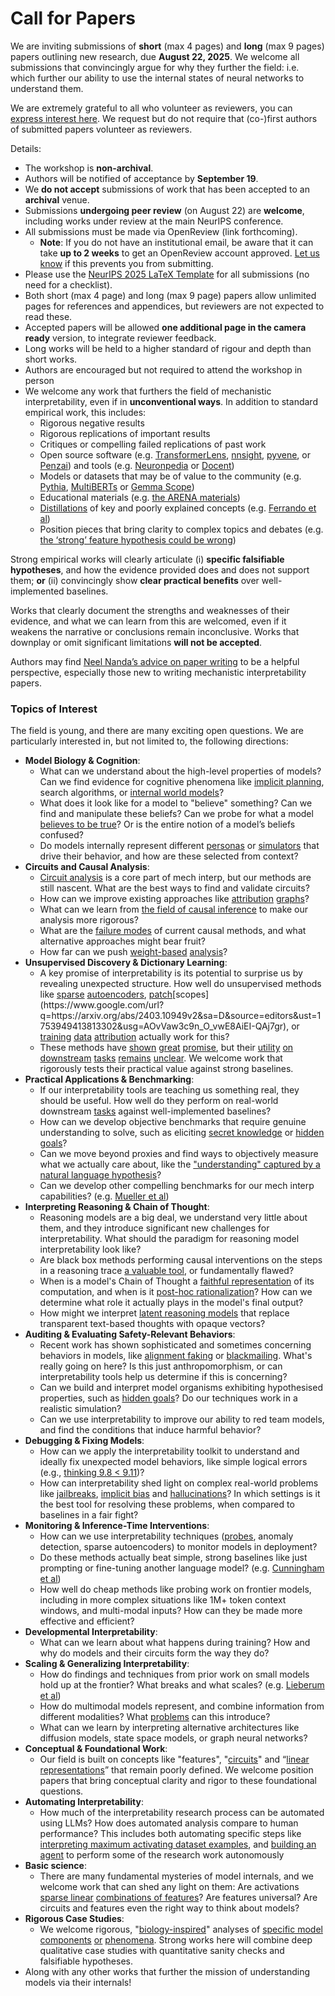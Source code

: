 # Call for Papers
We are inviting submissions of **short** (max 4 pages) and **long** (max 9 pages) papers outlining new research, due **August 22, 2025**. We welcome all submissions that convincingly argue for why they further the field: i.e. which further our ability to use the internal states of neural networks to understand them. 

We are extremely grateful to all who volunteer as reviewers, you can [express interest here](https://www.google.com/url?q=https://docs.google.com/forms/d/e/1FAIpQLSdiw1SJllzoTz_nqzDTzTOGb9DV3W_truQyh-WvYj_QGIi7Mg/viewform?usp%3Ddialog&sa=D&source=editors&ust=1753949413806317&usg=AOvVaw2B0aixibmWgLvMAouMDIz0). We request but do not require that (co-)first authors of submitted papers volunteer as reviewers. 

Details: 
* The workshop is **non-archival**.
* Authors will be notified of acceptance by **September 19**.
* We **do not accept** submissions of work that has been accepted to an **archival** venue.
* Submissions **undergoing peer review** (on August 22) are **welcome**, including works under review at the main NeurIPS conference.
* All submissions must be made via OpenReview (link forthcoming).
  * **Note**: If you do not have an institutional email, be aware that it can take **up to 2 weeks** to get an OpenReview account approved. [Let us know](mailto:neurips2025@mechinterpworkshop.com) if this prevents you from submitting.
* Please use the [NeurIPS 2025 LaTeX Template](https://www.google.com/url?q=https://media.neurips.cc/Conferences/NeurIPS2025/Styles.zip&sa=D&source=editors&ust=1753949413807550&usg=AOvVaw22KG73jvqFgZ_kQMzlS0TM) for all submissions (no need for a checklist).
* Both short (max 4 page) and long (max 9 page) papers allow unlimited pages for references and appendices, but reviewers are not expected to read these.
* Accepted papers will be allowed **one additional page in the camera ready** version, to integrate reviewer feedback.
* Long works will be held to a higher standard of rigour and depth than short works.
* Authors are encouraged but not required to attend the workshop in person
* We welcome any work that furthers the field of mechanistic interpretability, even if in **unconventional ways**. In addition to standard empirical work, this includes:
  * Rigorous negative results
  * Rigorous replications of important results
  * Critiques or compelling failed replications of past work
  * Open source software (e.g. [TransformerLens](https://www.google.com/url?q=https://github.com/neelnanda-io/TransformerLens&sa=D&source=editors&ust=1753949413808626&usg=AOvVaw3phfCY01wr9LSzjgkIJztk), [nnsight](https://www.google.com/url?q=https://github.com/ndif-team/nnsight&sa=D&source=editors&ust=1753949413808699&usg=AOvVaw3KVqm8YH74jJY7-YDgb7px), [pyvene](https://www.google.com/url?q=https://github.com/stanfordnlp/pyvene/tree/main/pyvene/models/mlp&sa=D&source=editors&ust=1753949413808773&usg=AOvVaw21fOu5Fmv4rU3I_gpBwpXn), or [Penzai](https://www.google.com/url?q=https://github.com/google-deepmind/penzai&sa=D&source=editors&ust=1753949413808846&usg=AOvVaw0Z2sSxqaJF7Y0TzuoxXr37)) and tools (e.g. [Neuronpedia](https://www.google.com/url?q=http://neuronpedia.org&sa=D&source=editors&ust=1753949413808923&usg=AOvVaw3OdfpAqg91oVtHXevzHhk0) or [Docent](https://www.google.com/url?q=https://transluce.org/introducing-docent&sa=D&source=editors&ust=1753949413808998&usg=AOvVaw0LULm0i25U27pStC9V7Gqk))
  * Models or datasets that may be of value to the community (e.g. [Pythia](https://www.google.com/url?q=https://arxiv.org/abs/2304.01373&sa=D&source=editors&ust=1753949413809137&usg=AOvVaw2ZmsRb4ys_iFvP_8DL4VEI), [MultiBERTs](https://www.google.com/url?q=https://arxiv.org/abs/2106.16163&sa=D&source=editors&ust=1753949413809195&usg=AOvVaw2lbcH5tcZpW4IXB5BZNWep) or [Gemma Scope](https://www.google.com/url?q=https://arxiv.org/abs/2408.05147&sa=D&source=editors&ust=1753949413809259&usg=AOvVaw1u7jyR3a2M4ocQsazpyI5f))
  * Educational materials (e.g. [the ARENA materials](https://www.google.com/url?q=https://arena3-chapter1-transformer-interp.streamlit.app/&sa=D&source=editors&ust=1753949413809393&usg=AOvVaw1IvCOujdt6e3ci1NlvsoWg))
  * [Distillations](https://www.google.com/url?q=https://distill.pub/2017/research-debt/&sa=D&source=editors&ust=1753949413809523&usg=AOvVaw1lN4AphqkMqIitbOyXPxHC) of key and poorly explained concepts (e.g. [Ferrando et al](https://www.google.com/url?q=https://arxiv.org/abs/2405.00208&sa=D&source=editors&ust=1753949413809634&usg=AOvVaw1D0Nf5CKUGFIG5FXqZmDHD))
  * Position pieces that bring clarity to complex topics and debates (e.g. [the ‘strong’ feature hypothesis could be wrong](https://www.google.com/url?q=https://www.alignmentforum.org/posts/tojtPCCRpKLSHBdpn/the-strong-feature-hypothesis-could-be-wrong&sa=D&source=editors&ust=1753949413809838&usg=AOvVaw1z2xJeqlqTeFAql0_GFRSz))

Strong empirical works will clearly articulate (i) **specific falsifiable hypotheses**, and how the evidence provided does and does not support them; **or** (ii) convincingly show **clear practical benefits** over well-implemented baselines. 

Works that clearly document the strengths and weaknesses of their evidence, and what we can learn from this are welcomed, even if it weakens the narrative or conclusions remain inconclusive. Works that downplay or omit significant limitations **will not be accepted**. 

Authors may find [Neel Nanda’s advice on paper writing](https://www.google.com/url?q=https://www.alignmentforum.org/posts/eJGptPbbFPZGLpjsp/highly-opinionated-advice-on-how-to-write-ml-papers&sa=D&source=editors&ust=1753949413810695&usg=AOvVaw0YZ7T4T_V1-QYiavrczHin) to be a helpful perspective, especially those new to writing mechanistic interpretability papers. 
### Topics of Interest
The field is young, and there are many exciting open questions. We are particularly interested in, but not limited to, the following directions: 
* **Model Biology & Cognition**:
  * What can we understand about the high-level properties of models? Can we find evidence for cognitive phenomena like [implicit planning](https://www.google.com/url?q=https://transformer-circuits.pub/2025/attribution-graphs/biology.html%23dives-poems&sa=D&source=editors&ust=1753949413811262&usg=AOvVaw04Lze-YpZ2FOowpj_b6XO5), search algorithms, or [internal world models](https://www.google.com/url?q=https://arxiv.org/abs/2210.13382&sa=D&source=editors&ust=1753949413811354&usg=AOvVaw1Eb8El_36SgSWAUMOjQe1P)?
  * What does it look like for a model to "believe" something? Can we find and manipulate these beliefs? Can we probe for what a model [believes to be true](https://www.google.com/url?q=https://arxiv.org/abs/2310.06824&sa=D&source=editors&ust=1753949413811583&usg=AOvVaw1GEAjN1_MgBUvRMGPi3SMe)? Or is the entire notion of a model’s beliefs confused?
  * Do models internally represent different [personas](https://www.google.com/url?q=https://arxiv.org/abs/2406.12094&sa=D&source=editors&ust=1753949413811752&usg=AOvVaw0q8lZpOZPxsWOW5RIwx1RB) or [simulators](https://www.google.com/url?q=https://www.nature.com/articles/s41586-023-06647-8&sa=D&source=editors&ust=1753949413811821&usg=AOvVaw0IQCfuY2SiL0ga2dNMoIZK) that drive their behavior, and how are these selected from context?
* **Circuits and Causal Analysis**:
  * [Circuit analysis](https://www.google.com/url?q=https://distill.pub/2020/circuits/zoom-in/&sa=D&source=editors&ust=1753949413812036&usg=AOvVaw2ZSSmqq2EPfqlz4cMWWvpQ) is a core part of mech interp, but our methods are still nascent. What are the best ways to find and validate circuits?
  * How can we improve existing approaches like [attribution](https://www.google.com/url?q=https://arxiv.org/abs/2406.11944&sa=D&source=editors&ust=1753949413812262&usg=AOvVaw2IiEq-fZ-DxsLRPG5Jkh7V) [graphs](https://www.google.com/url?q=https://transformer-circuits.pub/2025/attribution-graphs/methods.html&sa=D&source=editors&ust=1753949413812331&usg=AOvVaw03xwWyIjLXJbYTm4qT0bol)?
  * What can we learn from [the field of causal inference](https://www.google.com/url?q=https://arxiv.org/abs/2407.04690&sa=D&source=editors&ust=1753949413812460&usg=AOvVaw0I-hsi94ypAdi0L8HoxLRp) to make our analysis more rigorous?
  * What are the [failure modes](https://www.google.com/url?q=https://arxiv.org/abs/2307.15771&sa=D&source=editors&ust=1753949413812595&usg=AOvVaw3fAlgaZUgpMQEwsiMPxC-m) of current causal methods, and what alternative approaches might bear fruit?
  * How far can we push [weight-based](https://www.google.com/url?q=https://arxiv.org/abs/2301.05217&sa=D&source=editors&ust=1753949413812770&usg=AOvVaw3_Hua3N7AYechTo1MQj8jI) [analysis](https://www.google.com/url?q=https://arxiv.org/abs/2410.08417&sa=D&source=editors&ust=1753949413812826&usg=AOvVaw128KPxXHFZMt40f-rY1XAG)?
* **Unsupervised Discovery & Dictionary Learning**:
  * A key promise of interpretability is its potential to surprise us by revealing unexpected structure. How well do unsupervised methods like [sparse](https://www.google.com/url?q=https://arxiv.org/abs/2103.15949&sa=D&source=editors&ust=1753949413813120&usg=AOvVaw0wOg2KAZGKp0GoUy-Hs9PM) [autoencoders](https://www.google.com/url?q=https://transformer-circuits.pub/2023/monosemantic-features&sa=D&source=editors&ust=1753949413813205&usg=AOvVaw3D2FXKz3EKG41ClNp7UqOM), [patch](https://www.google.com/url?q=https://arxiv.org/abs/2401.06102&sa=D&source=editors&ust=1753949413813261&usg=AOvVaw37hhiQPzd_ewo94_B_prK_)[scopes](https://www.google.com/url?q=https://arxiv.org/abs/2403.10949v2&sa=D&source=editors&ust=1753949413813302&usg=AOvVaw3c9n_O_vwE8AiEI-QAj7gr), or [training](https://www.google.com/url?q=https://proceedings.mlr.press/v70/koh17a?ref%3Dhttps://githubhelp.com&sa=D&source=editors&ust=1753949413813375&usg=AOvVaw1XSnX9ZiYim1aXeAmpKgtZ) [data](https://www.google.com/url?q=https://arxiv.org/abs/2308.03296&sa=D&source=editors&ust=1753949413813429&usg=AOvVaw0-IXLGrWWJZYsbHEHMPvix) [attribution](https://www.google.com/url?q=https://arxiv.org/abs/2205.11482&sa=D&source=editors&ust=1753949413813489&usg=AOvVaw3Z3YYr2UcyJYotLfKiYyAM) actually work for this?
  * These methods have [shown](https://www.google.com/url?q=https://transformer-circuits.pub/2024/scaling-monosemanticity/index.html&sa=D&source=editors&ust=1753949413813630&usg=AOvVaw12Fr02Z_s-Echtxx3mgcr7) [great](https://www.google.com/url?q=https://transformer-circuits.pub/2025/attribution-graphs/biology.html&sa=D&source=editors&ust=1753949413813699&usg=AOvVaw1LF_-R-XBOYzvYF0bi8Vrt) [promise](https://www.google.com/url?q=https://arxiv.org/abs/2503.10965&sa=D&source=editors&ust=1753949413813755&usg=AOvVaw2Q7AHhodLgSKkKFAIUDGdO), but their [utility](https://www.google.com/url?q=https://arxiv.org/abs/2502.16681&sa=D&source=editors&ust=1753949413813819&usg=AOvVaw2WioSUdInj4qxE9Tmb125P) [on](https://www.google.com/url?q=https://www.tilderesearch.com/blog/sieve&sa=D&source=editors&ust=1753949413813873&usg=AOvVaw0FZiXPAMelFHUeqjy-OnP3) [downstream](https://www.google.com/url?q=https://arxiv.org/abs/2501.17148&sa=D&source=editors&ust=1753949413813931&usg=AOvVaw0cyzhq-zZ7YHdMrIoskWEo) [tasks](https://www.google.com/url?q=https://transformer-circuits.pub/2024/features-as-classifiers/index.html&sa=D&source=editors&ust=1753949413813999&usg=AOvVaw36VK_BHlHJWTOj_0J-YCYu) [remains](https://www.google.com/url?q=https://arxiv.org/abs/2502.04382&sa=D&source=editors&ust=1753949413814054&usg=AOvVaw11xXk5IP4THYRIBVYzGVop) [unclear](https://www.google.com/url?q=https://www.alignmentforum.org/posts/4uXCAJNuPKtKBsi28/negative-results-for-saes-on-downstream-tasks&sa=D&source=editors&ust=1753949413814135&usg=AOvVaw0KDujPiWsT4YoHH7WXLfR4). We welcome work that rigorously tests their practical value against strong baselines.
* **Practical Applications & Benchmarking**:
  * If our interpretability tools are teaching us something real, they should be useful. How well do they perform on real-world downstream [tasks](https://www.google.com/url?q=https://www.lesswrong.com/posts/wGRnzCFcowRCrpX4Y/downstream-applications-as-validation-of-interpretability&sa=D&source=editors&ust=1753949413814528&usg=AOvVaw1shOzrxsQsTV16FM7zf5es) against well-implemented baselines?
  * How can we develop objective benchmarks that require genuine understanding to solve, such as eliciting [secret knowledge](https://www.google.com/url?q=https://arxiv.org/abs/2505.14352&sa=D&source=editors&ust=1753949413814736&usg=AOvVaw1g7_eCtoggF6qn065_WhWG) or [hidden goals](https://www.google.com/url?q=https://arxiv.org/abs/2503.10965&sa=D&source=editors&ust=1753949413814801&usg=AOvVaw3O_WVXTI_TCz2ysm3l6VEK)?
  * Can we move beyond proxies and find ways to objectively measure what we actually care about, like the ["understanding" captured by a natural language hypothesis](https://www.google.com/url?q=https://arxiv.org/abs/2502.04382&sa=D&source=editors&ust=1753949413815015&usg=AOvVaw2dhcLs2cCrpe4LM2SPwfEf)?
  * Can we develop other compelling benchmarks for our mech interp capabilities? (e.g. [Mueller et al](https://www.google.com/url?q=https://arxiv.org/abs/2504.13151&sa=D&source=editors&ust=1753949413815186&usg=AOvVaw3Qg1dZGpVXv21n69dBPgkS))
* **Interpreting Reasoning & Chain of Thought**:
  * Reasoning models are a big deal, we understand very little about them, and they introduce significant new challenges for interpretability. What should the paradigm for reasoning model interpretability look like?
  * Are black box methods performing causal interventions on the steps in a reasoning trace [a valuable tool](https://www.google.com/url?q=https://arxiv.org/abs/2506.19143&sa=D&source=editors&ust=1753949413815650&usg=AOvVaw1sBaKfiLHpphudzngJQ3gI), or fundamentally flawed?
  * When is a model's Chain of Thought a [faithful representation](https://www.google.com/url?q=https://arxiv.org/abs/2305.04388&sa=D&source=editors&ust=1753949413815821&usg=AOvVaw3wcPsqp8UeFZiDTpd-C9-C) of its computation, and when is it [post-hoc rationalization](https://www.google.com/url?q=https://arxiv.org/abs/2503.08679&sa=D&source=editors&ust=1753949413815960&usg=AOvVaw0pBGlv_vcVbxkmeS2QER-L)? How can we determine what role it actually plays in the model's final output?
  * How might we interpret [latent reasoning models](https://www.google.com/url?q=https://arxiv.org/abs/2412.06769&sa=D&source=editors&ust=1753949413816143&usg=AOvVaw1-yjmew5bXKSYlSUSNFI2H) that replace transparent text-based thoughts with opaque vectors?
* **Auditing & Evaluating Safety-Relevant Behaviors**:
  * Recent work has shown sophisticated and sometimes concerning behaviors in models, like [alignment faking](https://www.google.com/url?q=https://arxiv.org/abs/2412.14093&sa=D&source=editors&ust=1753949413816456&usg=AOvVaw17UkU6x8GQ7PcrjRlqZsii) or [blackmailing](https://www.google.com/url?q=https://www.anthropic.com/research/agentic-misalignment&sa=D&source=editors&ust=1753949413816532&usg=AOvVaw2Aovo4qH2Wl5yXRZ1aIBy_). What's really going on here? Is this just anthropomorphism, or can interpretability tools help us determine if this is concerning?
  * Can we build and interpret model organisms exhibiting hypothesised properties, such as [hidden goals](https://www.google.com/url?q=https://arxiv.org/abs/2503.10965&sa=D&source=editors&ust=1753949413816799&usg=AOvVaw36P31E23adCNjp5m4n-Pcu)? Do our techniques work in a realistic simulation?
  * Can we use interpretability to improve our ability to red team models, and find the conditions that induce harmful behavior?
* **Debugging & Fixing Models**:
  * How can we apply the interpretability toolkit to understand and ideally fix unexpected model behaviors, like simple logical errors (e.g., [thinking 9.8 < 9.11](https://www.google.com/url?q=https://transluce.org/observability-interface&sa=D&source=editors&ust=1753949413817254&usg=AOvVaw3Auj6RIdxpO4Nu1cdQB43P))?
  * How can interpretability shed light on complex real-world problems like [jailbreaks](https://www.google.com/url?q=https://transformer-circuits.pub/2025/attribution-graphs/biology.html%23dives-jailbreak&sa=D&source=editors&ust=1753949413817430&usg=AOvVaw1ZdhwmzaqgcAp60Ve7o-Xm), [implicit bias](https://www.google.com/url?q=https://arxiv.org/abs/2506.10922&sa=D&source=editors&ust=1753949413817494&usg=AOvVaw1d9YFUWpc_us9N3jufW39j) and [hallucinations](https://www.google.com/url?q=https://arxiv.org/abs/2411.14257&sa=D&source=editors&ust=1753949413817564&usg=AOvVaw0NK0LDL2FtPc1vZDyvHU5P)? In which settings is it the best tool for resolving these problems, when compared to baselines in a fair fight?
* **Monitoring & Inference-Time Interventions**:
  * How can we use interpretability techniques ([probes](https://www.google.com/url?q=https://arxiv.org/abs/2102.12452&sa=D&source=editors&ust=1753949413817868&usg=AOvVaw30xXULviJmpIZi9hQfLb6B), anomaly detection, sparse autoencoders) to monitor models in deployment?
  * Do these methods actually beat simple, strong baselines like just prompting or fine-tuning another language model? (e.g. [Cunningham et al](https://www.google.com/url?q=https://alignment.anthropic.com/2025/cheap-monitors/&sa=D&source=editors&ust=1753949413818120&usg=AOvVaw2rnpwLc45TfzEwmUM-HPYq))
  * How well do cheap methods like probing work on frontier models, including in more complex situations like 1M+ token context windows, and multi-modal inputs? How can they be made more effective and efficient?
* **Developmental Interpretability**:
  * What can we learn about what happens during training? How and why do models and their circuits form the way they do?
* **Scaling & Generalizing Interpretability**:
  * How do findings and techniques from prior work on small models hold up at the frontier? What breaks and what scales? (e.g. [Lieberum et al](https://www.google.com/url?q=https://arxiv.org/abs/2307.09458&sa=D&source=editors&ust=1753949413818845&usg=AOvVaw1j0hamhPk-Yl4tK1uWGt6h))
  * How do multimodal models represent, and combine information from different modalities? What [problems](https://www.google.com/url?q=https://openreview.net/pdf?id%3DVUhRdZp8ke&sa=D&source=editors&ust=1753949413819020&usg=AOvVaw1BErz68Fa2eKBmtJ-9k768) can this introduce?
  * What can we learn by interpreting alternative architectures like diffusion models, state space models, or graph neural networks?
* **Conceptual & Foundational Work**:
  * Our field is built on concepts like "features", "[circuits](https://www.google.com/url?q=https://distill.pub/2020/circuits/zoom-in/&sa=D&source=editors&ust=1753949413819372&usg=AOvVaw2-xTsKC5Lno2uxOr2Plk8q)" and “[linear representations](https://www.google.com/url?q=https://transformer-circuits.pub/2024/july-update/index.html%23linear-representations&sa=D&source=editors&ust=1753949413819466&usg=AOvVaw2B8UySaIp4I65LqzizhKR_)” that remain poorly defined. We welcome position papers that bring conceptual clarity and rigor to these foundational questions.
* **Automating Interpretability**:
  * How much of the interpretability research process can be automated using LLMs? How does automated analysis compare to human performance? This includes both automating specific steps like [interpreting maximum activating dataset examples](https://www.google.com/url?q=https://openaipublic.blob.core.windows.net/neuron-explainer/paper/index.html&sa=D&source=editors&ust=1753949413819945&usg=AOvVaw0g0MZaTynIwqfK-XGZnyyM), and [building an agent](https://www.google.com/url?q=https://arxiv.org/abs/2404.14394&sa=D&source=editors&ust=1753949413820017&usg=AOvVaw2HQnL39aZx3qbE9F-waZSj) to perform some of the research work autonomously
* **Basic science**:
  * There are many fundamental mysteries of model internals, and we welcome work that can shed any light on them: Are activations [sparse linear](https://www.google.com/url?q=https://arxiv.org/abs/1601.03764&sa=D&source=editors&ust=1753949413820320&usg=AOvVaw1AAguyYnRAGbQVywXRp5Jf) [combinations of features](https://www.google.com/url?q=https://transformer-circuits.pub/2022/toy_model/index.html&sa=D&source=editors&ust=1753949413820401&usg=AOvVaw3AZ4eqmZlCd6SYFqJwBLU3)? Are features universal? Are circuits and features even the right way to think about models?
* **Rigorous Case Studies**:
  * We welcome rigorous, "[biology-inspired](https://www.google.com/url?q=https://distill.pub/2020/circuits/curve-circuits/&sa=D&source=editors&ust=1753949413820690&usg=AOvVaw3Eb1C1pddaW31c9ivcnnJj)" analyses of [specific model](https://www.google.com/url?q=https://arxiv.org/abs/2310.04625&sa=D&source=editors&ust=1753949413820768&usg=AOvVaw01ql_wl4Dz5bw83-uqNZ7J) [components](https://www.google.com/url?q=https://transformer-circuits.pub/2024/scaling-monosemanticity/index.html&sa=D&source=editors&ust=1753949413820844&usg=AOvVaw3EtTDw1n2NWN72134EoTfS) [or](https://www.google.com/url?q=https://arxiv.org/abs/2305.01610&sa=D&source=editors&ust=1753949413820896&usg=AOvVaw23YAQBApF1VFi15ZylHWTh) [phenomena](https://www.google.com/url?q=https://arxiv.org/abs/2306.09346&sa=D&source=editors&ust=1753949413820953&usg=AOvVaw0KaN5aj_fY-WuifGQovci6). Strong works here will combine deep qualitative case studies with quantitative sanity checks and falsifiable hypotheses.
* Along with any other works that further the mission of understanding models via their internals!